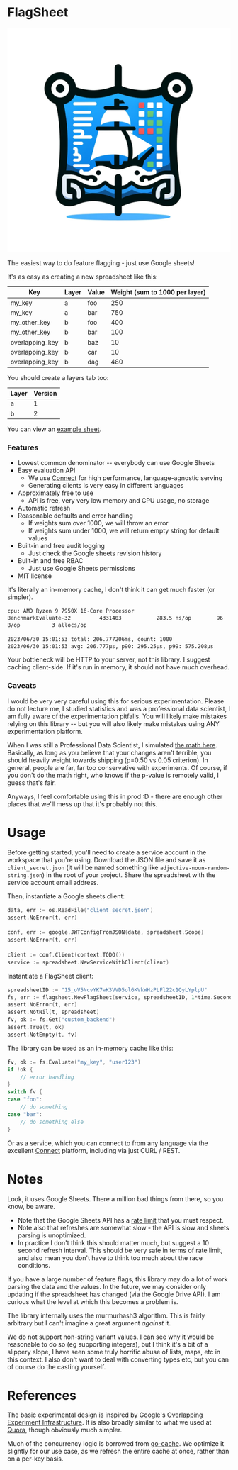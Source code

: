 # FlagSheet

![flagsheet logo](logo.webp "logo")

The easiest way to do feature flagging - just use Google sheets!

It's as easy as creating a new spreadsheet like this:

| Key             | Layer | Value | Weight (sum to 1000 per layer) |
| --------------- | ----- | ----- | ------------------------------ |
| my_key          | a     | foo   | 250                            |
| my_key          | a     | bar   | 750                            |
| my_other_key    | b     | foo   | 400                            |
| my_other_key    | b     | bar   | 100                            |
| overlapping_key | b     | baz   | 10                             |
| overlapping_key | b     | car   | 10                             |
| overlapping_key | b     | dag   | 480                            |

You should create a layers tab too:

| Layer | Version |
| ----- | ------- |
| a     | 1       |
| b     | 2       |

You can view an [example sheet](https://docs.google.com/spreadsheets/d/15_oV5NcvYK7wK3VVD5ol6KVkWHzPLFl22c1QyLYplpU/edit#gid=0).

### Features

- Lowest common denominator -- everybody can use Google Sheets
- Easy evaluation API
  - We use [Connect](https://connect.build/) for high performance, language-agnostic serving
  - Generating clients is very easy in different languages
- Approximately free to use
  - API is free, very very low memory and CPU usage, no storage
- Automatic refresh
- Reasonable defaults and error handling
  - If weights sum over 1000, we will throw an error
  - If weights sum under 1000, we will return empty string for default values
- Built-in and free audit logging
  - Just check the Google sheets revision history
- Bulit-in and free RBAC
  - Just use Google Sheets permissions
- MIT license

It's literally an in-memory cache, I don't think it can get much faster (or simpler).

```
cpu: AMD Ryzen 9 7950X 16-Core Processor
BenchmarkEvaluate-32    	 4331403	       283.5 ns/op	      96 B/op	       3 allocs/op

2023/06/30 15:01:53 total: 206.777206ms, count: 1000
2023/06/30 15:01:53 avg: 206.777µs, p90: 295.25µs, p99: 575.208µs
```

Your bottleneck will be HTTP to your server, not this library. I suggest caching client-side. If it's run in memory, it should not have much overhead.

### Caveats

I would be very very careful using this for serious experimentation. Please do not lecture me, I studied statistics and was a professional data scientist, I am fully aware of the experimentation pitfalls. You will likely make mistakes relying on this library -- but you will also likely make mistakes using ANY experimentation platform.

When I was still a Professional Data Scientist, I simulated [the math here](https://twitter.com/hingeloss/status/1189286349901324288). Basically, as long as you believe that your changes aren't terrible, you should heavily weight towards shipping (p=0.50 vs 0.05 criterion). In general, people are far, far too conservative with experiments. Of course, if you don't do the math right, who knows if the p-value is remotely valid, I guess that's fair.

Anyways, I feel comfortable using this in prod :D - there are enough other places that we'll mess up that it's probably not this.

# Usage

Before getting started, you'll need to create a service account in the workspace that you're using. Download the JSON file and save it as `client_secret.json` (it will be named something like `adjective-noun-random-string.json`) in the root of your project. Share the spreadsheet with the service account email address.

Then, instantiate a Google sheets client:

```go
data, err := os.ReadFile("client_secret.json")
assert.NoError(t, err)

conf, err := google.JWTConfigFromJSON(data, spreadsheet.Scope)
assert.NoError(t, err)

client := conf.Client(context.TODO())
service := spreadsheet.NewServiceWithClient(client)
```

Instantiate a FlagSheet client:

```go
spreadsheetID := "15_oV5NcvYK7wK3VVD5ol6KVkWHzPLFl22c1QyLYplpU"
fs, err := flagsheet.NewFlagSheet(service, spreadsheetID, 1*time.Second)
assert.NoError(t, err)
assert.NotNil(t, spreadsheet)
fv, ok := fs.Get("custom_backend")
assert.True(t, ok)
assert.NotEmpty(t, fv)
```

The library can be used as an in-memory cache like this:

```go
fv, ok := fs.Evaluate("my_key", "user123")
if !ok {
    // error handling
}
switch fv {
case "foo":
    // do something
case "bar":
    // do something else
}
```

Or as a service, which you can connect to from any language via the excellent [Connect](https://connect.build/) platform, including via just CURL / REST.

# Notes

Look, it uses Google Sheets. There a million bad things from there, so you know, be aware.

- Note that the Google Sheets API has a [rate limit](https://developers.google.com/docs/api/limits) that you must respect.
- Note also that refreshes are somewhat slow - the API is slow and sheets parsing is unoptimized.
- In practice I don't think this should matter much, but suggest a 10 second refresh interval. This should be very safe in terms of rate limit, and also mean you don't have to think too much about the race conditions.

If you have a large number of feature flags, this library may do a lot of work parsing the data and the values. In the future, we may consider only updating if the spreadsheet has changed (via the Google Drive API). I am curious what the level at which this becomes a problem is.

The library internally uses the murmurhash3 algorithm. This is fairly arbitrary but I can't imagine a great argument _against_ it.

We do not support non-string variant values. I can see why it would be reasonable to do so (eg supporting integers), but I think it's a bit of a slippery slope, I have seen some truly horrific abuse of lists, maps, etc in this context. I also don't want to deal with converting types etc, but you can of course do the casting yourself.

# References

The basic experimental design is inspired by Google's [Overlapping Experiment Infrastructure](https://static.googleusercontent.com/media/research.google.com/en//pubs/archive/36500.pdf). It is also broadly similar to what we used at [Quora](https://quoradata.quora.com/The-Essential-Reading-Guide-to-industry-practice-of-Controlled-experiments-and-Causal-inferences), though obviously much simpler.

Much of the concurrency logic is borrowed from [go-cache](https://github.com/patrickmn/go-cache/tree/master). We optimize it slightly for our use case, as we refresh the entire cache at once, rather than on a per-key basis.

